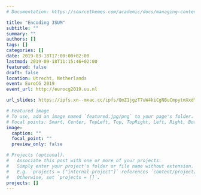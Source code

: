 ```yaml
---
# Documentation: https://sourcethemes.com/academic/docs/managing-content/

title: "Encoding 3SUM"
subtitle: ""
summary: ""
authors: []
tags: []
categories: []
date: 2019-03-18T17:00:00+02:00
lastmod: 2019-09-18T11:15:46+02:00
featured: false
draft: false
location: Utrecht, Netherlands
event: EuroCG 2019
event_url: http://eurocg2019.uu.nl

url_slides: https://ipfs.xn--mxac.cc/ipfs/QmZ1jgzT7uW4kiCgNBuCmpytmXxdYtvVrgxMAWcHAVLET5

# Featured image
# To use, add an image named `featured.jpg/png` to your page's folder.
# Focal points: Smart, Center, TopLeft, Top, TopRight, Left, Right, BottomLeft, Bottom, BottomRight.
image:
  caption: ""
  focal_point: ""
  preview_only: false

# Projects (optional).
#   Associate this post with one or more of your projects.
#   Simply enter your project's folder or file name without extension.
#   E.g. `projects = ["internal-project"]` references `content/project/deep-learning/index.md`.
#   Otherwise, set `projects = []`.
projects: []
---
```

